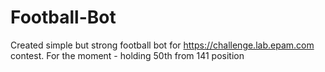 # Football-Bot
Created simple but strong football bot for https://challenge.lab.epam.com contest. For the moment - holding 50th from 141 position
